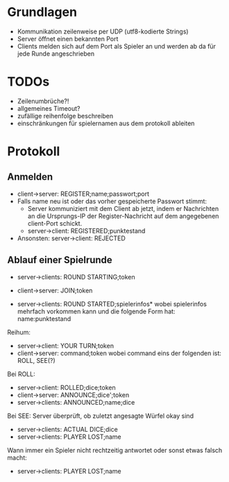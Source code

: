 Grundlagen
==========
- Kommunikation zeilenweise per UDP (utf8-kodierte Strings)
- Server öffnet einen bekannten Port
- Clients melden sich auf dem Port als Spieler an und werden ab da für jede Runde angeschrieben

TODOs
=====
- Zeilenumbrüche?!
- allgemeines Timeout?
- zufällige reihenfolge beschreiben
- einschränkungen für spielernamen aus dem protokoll ableiten

Protokoll
=========

Anmelden
--------
- client->server: REGISTER;name;passwort;port
- Falls name neu ist oder das vorher gespeicherte Passwort stimmt:
  - Server kommuniziert mit dem Client ab jetzt, indem er Nachrichten an die Ursprungs-IP der Register-Nachricht auf dem angegebenen client-Port schickt.
  - server->client: REGISTERED;punktestand
- Ansonsten:
  server->client: REJECTED
  
Ablauf einer Spielrunde
-----------------------
- server->clients: ROUND STARTING;token
- client->server: JOIN;token

- server->clients: ROUND STARTED;spielerinfos*
  wobei spielerinfos mehrfach vorkommen kann und die folgende Form hat:
  name:punktestand
  
Reihum:
- server->client: YOUR TURN;token
- client->server: command;token
  wobei command eins der folgenden ist: ROLL, SEE(?)
  
Bei ROLL:
- server->client: ROLLED;dice;token
- client->server: ANNOUNCE;dice';token
- server->clients: ANNOUNCED;name;dice

Bei SEE:
Server überprüft, ob zuletzt angesagte Würfel okay sind
- server->clients: ACTUAL DICE;dice
- server->clients: PLAYER LOST;name

Wann immer ein Spieler nicht rechtzeitig antwortet oder sonst etwas falsch macht:
- server->clients: PLAYER LOST;name


